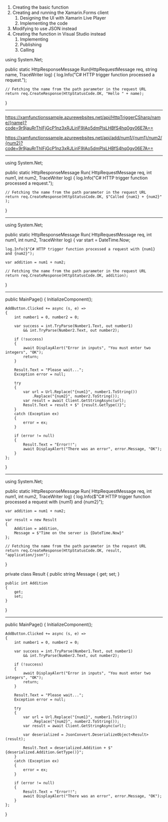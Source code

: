 1. Creating the basic function 
2. Creating and running the Xamarin.Forms client
    1. Designing the UI with Xamarin Live Player
    2. Implementing the code
3. Modifying to use JSON instead
4. Creating the function in Visual Studio instead
    1. Implementing
    2. Publishing
    3. Calling


using System.Net;

public static HttpResponseMessage Run(HttpRequestMessage req, string name, TraceWriter log)
{
    log.Info("C# HTTP trigger function processed a request.");

    // Fetching the name from the path parameter in the request URL
    return req.CreateResponse(HttpStatusCode.OK, "Hello " + name);
}


---------------------------------------------

https://xamfunctionssample.azurewebsites.net/api/HttpTriggerCSharp/name/{name}?code=9r9jauRrThIFjGcP1nz3xRJLiriF9IAo5dmPlsLHBfS4hq0gv06E7A==

https://xamfunctionssample.azurewebsites.net/api/add/num1/{num1}/num2/{num2}?code=9r9jauRrThIFjGcP1nz3xRJLiriF9IAo5dmPlsLHBfS4hq0gv06E7A==

---------------------------------------------

using System.Net;

public static HttpResponseMessage Run(
    HttpRequestMessage req, 
    int num1,
    int num2,
    TraceWriter log)
{
    log.Info("C# HTTP trigger function processed a request.");

    // Fetching the name from the path parameter in the request URL
    return req.CreateResponse(HttpStatusCode.OK, $"Called {num1} + {num2}" );
}

-----------------------------------------------

using System.Net;

public static HttpResponseMessage Run(
    HttpRequestMessage req, 
    int num1,
    int num2,
    TraceWriter log)
{
    var start = DateTime.Now;

    log.Info($"C# HTTP trigger function processed a request with {num1} and {num2}");

    var addition = num1 + num2;

    // Fetching the name from the path parameter in the request URL
    return req.CreateResponse(HttpStatusCode.OK, addition);
}

-------------------------------------------------

public MainPage()
{
    InitializeComponent();

    AddButton.Clicked += async (s, e) =>
    {
        int number1 = 0, number2 = 0;

        var success = int.TryParse(Number1.Text, out number1)
            && int.TryParse(Number2.Text, out number2);

        if (!success)
        {
            await DisplayAlert("Error in inputs", "You must enter two integers", "OK");
            return;
        }

        Result.Text = "Please wait...";
        Exception error = null;

        try
        {
            var url = Url.Replace("{num1}", number1.ToString())
                .Replace("{num2}", number2.ToString());
            var result = await Client.GetStringAsync(url);
            Result.Text = result + $" {result.GetType()}";
        }
        catch (Exception ex)
        {
            error = ex;
        }

        if (error != null)
        {
            Result.Text = "Error!!";
            await DisplayAlert("There was an error", error.Message, "OK");
        }
    };
}

--------------------------------------------------

using System.Net;

public static HttpResponseMessage Run(
    HttpRequestMessage req, 
    int num1,
    int num2,
    TraceWriter log)
{
    log.Info($"C# HTTP trigger function processed a request with {num1} and {num2}");

    var addition = num1 + num2;

    var result = new Result
    {
        Addition = addition,
        Message = $"Time on the server is {DateTime.Now}"
    };

    // Fetching the name from the path parameter in the request URL
    return req.CreateResponse(HttpStatusCode.OK, result, "application/json");
}

private class Result
{
    public string Message
    {
        get;
        set;
    }

    public int Addition
    {
        get;
        set;
    }
}

----------------------------------------------------

public MainPage()
{
    InitializeComponent();

    AddButton.Clicked += async (s, e) =>
    {
        int number1 = 0, number2 = 0;

        var success = int.TryParse(Number1.Text, out number1)
            && int.TryParse(Number2.Text, out number2);

        if (!success)
        {
            await DisplayAlert("Error in inputs", "You must enter two integers", "OK");
            return;
        }

        Result.Text = "Please wait...";
        Exception error = null;

        try
        {
            var url = Url.Replace("{num1}", number1.ToString())
                .Replace("{num2}", number2.ToString());
            var result = await Client.GetStringAsync(url);

            var deserialized = JsonConvert.DeserializeObject<Result>(result);

            Result.Text = deserialized.Addition + $" {deserialized.Addition.GetType()}";
        }
        catch (Exception ex)
        {
            error = ex;
        }

        if (error != null)
        {
            Result.Text = "Error!!";
            await DisplayAlert("There was an error", error.Message, "OK");
        }
    };
}
